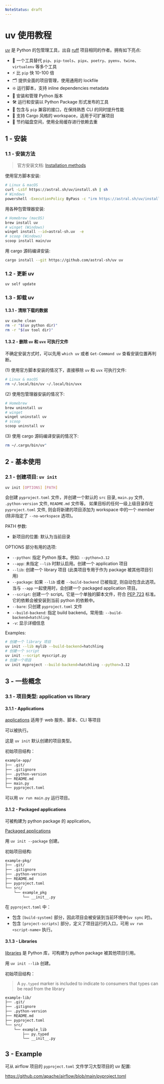 ```yaml
---
NoteStatus: draft
---
```


# uv 使用教程

[uv](https://github.com/astral-sh/uv) 是 Python 的包管理工具，出自 [ruff](https://github.com/astral-sh/ruff) 项目相同的作者。拥有如下亮点:

- 🚀 一个工具替代 `pip`、`pip-tools`、`pipx`、`poetry`、`pyenv`、`twine`、`virtualenv` 等多个工具
- ⚡️ 比 `pip` 快 10-100 倍
- 🗂️ 提供全面的项目管理，使用通用的 lockfile
- ❇️ 运行脚本，支持 inline dependencies metadata
- 🐍 安装和管理 Python 版本
- 🛠️ 运行和安装以 Python Package 形式发布的工具
- 🔩 包含与 `pip` 兼容的接口，在保持熟悉 CLI 的同时提升性能
- 🏢 支持 Cargo 风格的 workspace，适用于可扩展项目
- 💾 节约磁盘空间，使用全局缓存进行依赖去重

## 1 - 安装

### 1.1 - 安装方法

> 官方安装文档: [Installation methods](https://docs.astral.sh/uv/getting-started/installation/#installation-methods)

使用官方脚本安装:

```bash
# Linux & macOS
curl -LsSf https://astral.sh/uv/install.sh | sh
# Windows
powershell -ExecutionPolicy ByPass -c "irm https://astral.sh/uv/install.ps1 | iex"
```

用各种包管理器安装:

```bash
# Homebrew (macOS)
brew install uv
# winget (Windows)
winget install --id=astral-sh.uv  -e
# scoop (Windows)
scoop install main/uv
```

用 cargo 源码编译安装:

```bash
cargo install --git https://github.com/astral-sh/uv uv
```

### 1.2 - 更新 uv

```bash
uv self update
```

### 1.3 - 卸载 uv

#### 1.3.1 - 清除下载的数据

```bash
uv cache clean
rm -r "$(uv python dir)"
rm -r "$(uv tool dir)"
```

#### 1.3.2 - 删除 `uv` 和 `uvx` 可执行文件

不确定安装方式时，可以先用 `which uv` 或者 `Get-Command uv` 查看安装位置再判断。

(1) 使用官方脚本安装的情况下，直接移除 `uv` 和 `uvx` 可执行文件:

```bash
# Linux & macOS
rm ~/.local/bin/uv ~/.local/bin/uvx
```

(2) 使用包管理器安装的情况下:

```bash
# Homebrew
brew uninstall uv
# winget
winget uninstall uv
# scoop
scoop uninstall uv
```

(3) 使用 cargo 源码编译安装的情况下:

```bash
rm ~/.cargo/bin/uv"
```

## 2 - 基本使用

### 2.1 - 创建项目: `uv init`

```bash
uv init [OPTIONS] [PATH]
```

会创建 `pyproject.toml` 文件，并创建一个默认的 `src` 目录, `main.py` 文件, `.python-version` 文件, `README.md` 文件等。
如果目标的任何一级上级目录存在 `pyproject.toml` 文件, 则会将新建的项目添加为 workspace 中的一个 member (除非指定了 `--no-workspace` 选项)。

PATH 参数:

- 新项目的位置: 默认为当前目录

OPTIONS 部分有用的选项:

- `--python`: 指定 Python 版本。例如: `--python=3.12`
- `--app`: 未指定 `--lib` 时默认启用。创建一个 application 项目
- `--lib`: 创建一个 library 项目 (此类项目专用于作为 package 被其他项目引用)
- `--package`: 如果 `--lib` 或者 `--build-backend` 已被指定, 则自动包含此选项。当与 `--app` 一起使用时，会创建一个 packaged application 项目。
- `--script`: 创建一个 script。它是一个单独的脚本文件，符合 [PEP 723](https://peps.python.org/pep-0723/) 标准。它的依赖会被安装到当前 python 的依赖中。
- `--bare`: 只创建 `pyproject.toml` 文件
- `--build-backend`: 指定 build backend。常用值: `--build-backend=hatchling`
- `-v`: 显示详细信息

Examples:

```bash
# 创建一个 library 项目
uv init --lib mylib --build-backend=hatchling
# 创建一个 script
uv init --script myscript.py
# 创建一个项目
uv init myproject --build-backend=hatchling --python=3.12
```

## 3 - 一些概念

### 3.1 - 项目类型: application vs library

#### 3.1.1 - Applications

[applications](https://docs.astral.sh/uv/concepts/projects/init/#applications) 适用于 web 服务、脚本、CLI 等项目

可以被执行。

这是 `uv init` 默认创建的项目类型。

初始项目结构：

```bash
example-app/
├── .git/
├── .gitignore
├── .python-version
├── README.md
├── main.py
└── pyproject.toml
```

可以用 `uv run main.py` 运行项目。

#### 3.1.2 - Packaged applications

可被构建为 python package 的 application。

[Packaged applications](https://docs.astral.sh/uv/concepts/projects/init/#packaged-applications)

用 `uv init --package` 创建。

初始项目结构:

```bash
example-pkg/
├── .git/
├── .gitignore
├── .python-version
├── README.md
├── pyproject.toml
└── src/
    └── example_pkg
        └── __init__.py
```

在 `pyproject.toml` 中：

- 包含 `[build-system]` 部分，因此项目会被安装到当前环境中(`uv sync` 时)。
- 包含 `[project-scripts]` 部分，定义了项目运行的入口，可用 `uv run <script-name>` 执行。

#### 3.1.3 - Libraries

[libraries](https://docs.astral.sh/uv/concepts/projects/init/#libraries) 是 Python 库，可构建为 python package 被其他项目引用。

用 `uv init --lib` 创建。

初始项目结构：

> A `py.typed` marker is included to indicate to consumers that types can be read from the library

```bash
example-lib/
├── .git/
├── .gitignore
├── .python-version
├── README.md
├── pyproject.toml
└── src/
    └── example_lib
        ├── py.typed
        └── __init__.py
```

## 3 - Example

可从 airflow 项目的 `pyproject.toml` 文件学习大型项目的 uv 配置:

<https://github.com/apache/airflow/blob/main/pyproject.toml>
